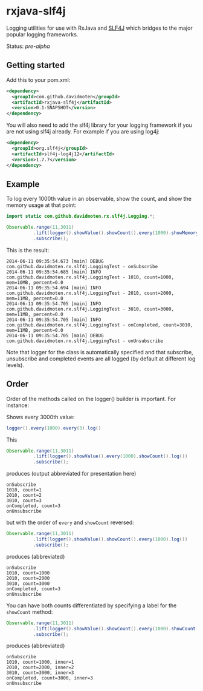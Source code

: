 rxjava-slf4j
============

Logging utilities for use with RxJava and [SLF4J](http://www.slf4j.org/) which bridges to the major popular logging frameworks.

Status: *pre-alpha*

Getting started
-----------------
Add this to your pom.xml:
```xml
<dependency>
  <groupId>com.github.davidmoten</groupId>
  <artifactId>rxjava-slf4j</artifactId>
  <version>0.1-SNAPSHOT</version>
</dependency>
```

You will also need to add the slf4j library for your logging framework if you are not using slf4j already. For example if you are using log4j:

```xml
<dependency>
  <groupId>org.slf4j</groupId>
  <artifactId>slf4j-log4j12</artifactId>
  <version>1.7.7</version>
</dependency>
```

Example
-----------
To log every 1000th value in an observable, show the count, and show the memory usage at that point:

```java
import static com.github.davidmoten.rx.slf4j.Logging.*;

Observable.range(11,3011)
          .lift(logger().showValue().showCount().every(1000).showMemory().log())
          .subscribe();
```

This is the result:
```
2014-06-11 09:35:54.673 [main] DEBUG com.github.davidmoten.rx.slf4j.LoggingTest - onSubscribe
2014-06-11 09:35:54.685 [main] INFO  com.github.davidmoten.rx.slf4j.LoggingTest - 1010, count=1000, mem=10MB, percent=0.0
2014-06-11 09:35:54.694 [main] INFO  com.github.davidmoten.rx.slf4j.LoggingTest - 2010, count=2000, mem=11MB, percent=0.0
2014-06-11 09:35:54.705 [main] INFO  com.github.davidmoten.rx.slf4j.LoggingTest - 3010, count=3000, mem=11MB, percent=0.0
2014-06-11 09:35:54.705 [main] INFO  com.github.davidmoten.rx.slf4j.LoggingTest - onCompleted, count=3010, mem=11MB, percent=0.0
2014-06-11 09:35:54.705 [main] DEBUG com.github.davidmoten.rx.slf4j.LoggingTest - onUnsubscribe
```

Note that logger for the class is automatically specified and that subscribe, unsubscribe and completed events are all logged (by default at different log levels).

Order
--------

Order of the methods called on the logger() builder is important. For instance:

Shows every 3000th value:
```java
logger().every(1000).every(3).log()
```
This 
```java
Observable.range(11,3011)
          .lift(logger().showValue().every(1000).showCount().log())
          .subscribe();
```
produces (output abbreviated for presentation here)
```
onSubscribe
1010, count=1
2010, count=2
3010, count=3
onCompleted, count=3
onUnsubscribe
```
but with the order of ```every``` and ```showCount``` reversed:
```java
Observable.range(11,3011)
          .lift(logger().showValue().showCount().every(1000).log())
          .subscribe();
```
produces (abbreviated)
```
onSubscribe
1010, count=1000
2010, count=2000
3010, count=3000
onCompleted, count=3
onUnsubscribe
```

You can have both counts differentiated by specifying a label for the ```showCount``` method:

```java
Observable.range(11,3011)
          .lift(logger().showValue().showCount().every(1000).showCount("inner").log())
          .subscribe();
```
produces (abbreviated)
```
onSubscribe
1010, count=1000, inner=1
2010, count=2000, inner=2
3010, count=3000, inner=3
onCompleted, count=3000, inner=3
onUnsubscribe
```



